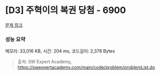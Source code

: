 # [D3] 주혁이의 복권 당첨 - 6900 

[문제 링크](https://swexpertacademy.com/main/code/problem/problemDetail.do?contestProbId=AWh4FhG6Ei4DFAXp) 

### 성능 요약

메모리: 33,016 KB, 시간: 204 ms, 코드길이: 2,378 Bytes



> 출처: SW Expert Academy, https://swexpertacademy.com/main/code/problem/problemList.do